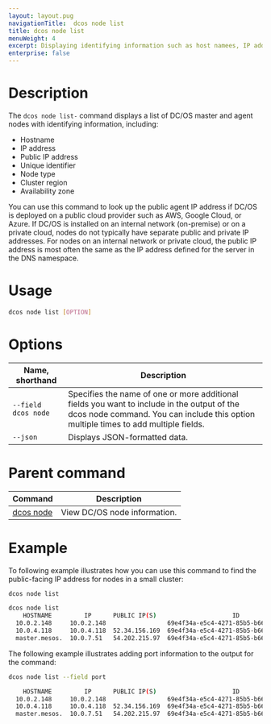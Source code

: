 ```yaml
---
layout: layout.pug
navigationTitle:  dcos node list
title: dcos node list
menuWeight: 4
excerpt: Displaying identifying information such as host namees, IP addresses, and regions for cluster nodes
enterprise: false
---
```


# Description
The `dcos node list-` command displays a list of DC/OS master and agent nodes with identifying information, including:
- Hostname
- IP address
- Public IP address
- Unique identifier
- Node type
- Cluster region
- Availability zone      

You can use this command to look up the public agent IP address if DC/OS is deployed on a public cloud provider such as AWS, Google Cloud, or Azure. If DC/OS is installed on an internal network (on-premise) or on a private cloud, nodes do not typically have separate public and private IP addresses. For nodes on an internal network or private cloud, the public IP address is most often the same as the IP address defined for the server in the DNS namespace.

# Usage

```bash
dcos node list [OPTION]
```

# Options

| Name, shorthand |  Description |
|---------|-------------|
| `--field dcos node`   |  Specifies the name of one or more additional fields you want to include in the output of the dcos node command. You can include this option multiple times to add multiple fields. |
| `--json`   | Displays JSON-formatted data. |

# Parent command

| Command | Description |
|---------|-------------|
| [dcos node](/1.13/cli/command-reference/dcos-node/) | View DC/OS node information. |

# Example
To following example illustrates how you can use this command to find the public-facing IP address for nodes in a small cluster:
```bash
dcos node list

dcos node list 
    HOSTNAME         IP      PUBLIC IP(S)                     ID                          TYPE           REGION           ZONE       
  10.0.2.148     10.0.2.148                 69e4f34a-e5c4-4271-85b5-b6609056bcde-S1  agent            aws/us-west-2  aws/us-west-2a  
  10.0.4.118     10.0.4.118  52.34.156.169  69e4f34a-e5c4-4271-85b5-b6609056bcde-S0  agent (public)   aws/us-west-2  aws/us-west-2a  
  master.mesos.  10.0.7.51   54.202.215.97  69e4f34a-e5c4-4271-85b5-b6609056bcde     master (leader)  aws/us-west-2  aws/us-west-2a  
```

The following example illustrates adding port information to the output for the command:
```bash
dcos node list --field port

    HOSTNAME         IP      PUBLIC IP(S)                     ID                          TYPE           REGION           ZONE       PORT  
  10.0.2.148     10.0.2.148                 69e4f34a-e5c4-4271-85b5-b6609056bcde-S1  agent            aws/us-west-2  aws/us-west-2a  5051  
  10.0.4.118     10.0.4.118  52.34.156.169  69e4f34a-e5c4-4271-85b5-b6609056bcde-S0  agent (public)   aws/us-west-2  aws/us-west-2a  5051  
  master.mesos.  10.0.7.51   54.202.215.97  69e4f34a-e5c4-4271-85b5-b6609056bcde     master (leader)  aws/us-west-2  aws/us-west-2a        
```
